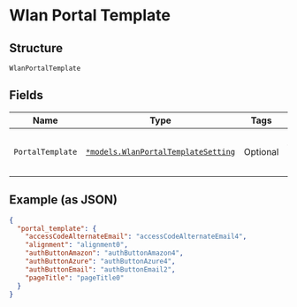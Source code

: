 
# Wlan Portal Template

## Structure

`WlanPortalTemplate`

## Fields

| Name | Type | Tags | Description |
|  --- | --- | --- | --- |
| `PortalTemplate` | [`*models.WlanPortalTemplateSetting`](../../doc/models/wlan-portal-template-setting.md) | Optional | portal template wlan settings |

## Example (as JSON)

```json
{
  "portal_template": {
    "accessCodeAlternateEmail": "accessCodeAlternateEmail4",
    "alignment": "alignment0",
    "authButtonAmazon": "authButtonAmazon4",
    "authButtonAzure": "authButtonAzure4",
    "authButtonEmail": "authButtonEmail2",
    "pageTitle": "pageTitle0"
  }
}
```


